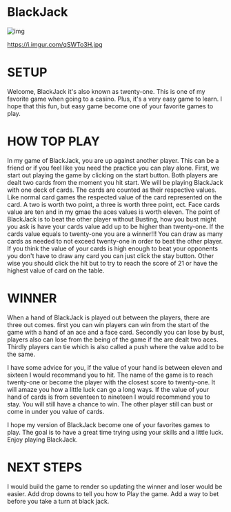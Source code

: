 # BlackJack

![img](https://i.imgur.com/qSWTo3H.jpg)

https://i.imgur.com/qSWTo3H.jpg

# SETUP
Welcome, BlackJack it's also known as twenty-one. 
This is one of my favorite game when going to a casino. 
Plus, it's a very easy game to learn. 
I hope that this fun, but easy game become one of your favorite games to play.

# HOW TOP PLAY
In my game of BlackJack, you are up against another player. This can be a friend or if you feel like you need the practice you can play alone.
First, we start out playing the game by clicking on the start button.
Both players are dealt two cards from the moment you hit start.
We will be playing BlackJack with one deck of cards. The cards are counted as their respective values.
Like normal card games the respected value of the card represented on the card.
A two is worth two point, a three is worth three point, ect. 
Face cards value are ten and in my gmae the aces values is worth eleven.
The point of BlackJack is to beat the other player without Busting, how you bust might you ask is have your cards value add up to be higher than twenty-one. 
If the cards value equals to twenty-one you are a winner!!!
You can draw as many cards as needed to not exceed twenty-one in order to beat the other player.
If you think the value of your cards is high enough to beat your opponents you don't have to draw any card you can just click the stay button.
Other wise you should click the hit but to try to reach the score of 21 or have the highest value of card on the table.

# WINNER
When a hand of BlackJack is played out between the players, there are three out comes. first you can win players can win from the start of the game with a hand of an ace and a face card.
 Secondly you can lose by bust, players also can lose from the being of the game if the are dealt two aces.
Thirdly players can tie which is also called a push where the value add to be the same.

I have some advice for you, if the value of your hand is between eleven and sixteen I would recommand you to hit. 
The name of the game is to reach twenty-one or become the player with the closest score to twenty-one. 
It will amaze you how a little luck can go a long ways.
If the value of your hand of cards is from seventeen to nineteen I would recommend you to stay. You will still have a chance to win.
The other player still can bust or come in under you value of cards.

I hope my version of BlackJack become one of your favorites games to play. 
The goal is to have a great time trying using your skills and a little luck. Enjoy playing BlackJack.

# NEXT STEPS 
I would build the game to render so updating the winner and loser would be easier. Add drop downs to tell you how to Play the game. Add a way to bet before you take a turn at black jack.
